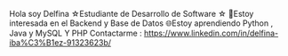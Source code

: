 Hola soy Delfina 
☆Estudiante de Desarrollo de Software ☆
👾Estoy interesada en el Backend y Base de Datos 
🌐Estoy aprendiendo Python , Java y MySQL Y PHP
Contactarme : https://www.linkedin.com/in/delfina-iba%C3%B1ez-91323623b/
